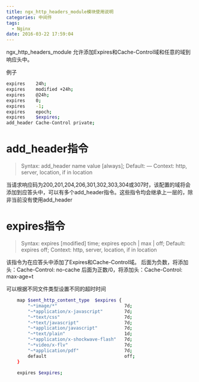 ```yaml
---
title: ngx_http_headers_module模块使用说明
categories: 中间件
tags:
  - Nginx
date: 2016-03-22 17:59:04
---
```




ngx_http_headers_module 允许添加Expires和Cache-Control域和任意的域到响应头中。

例子
```bash
expires    24h;
expires    modified +24h;
expires    @24h;
expires    0;
expires    -1;
expires    epoch;
expires    $expires;
add_header Cache-Control private;
```


# add_header指令

>Syntax:    add_header name value [always];
>Default:   —
>Context:   http, server, location, if in location

当请求响应码为200,201,204,206,301,302,303,304或307时，该配置的域将会添加到应答头中，可以有多个add_header指令。这些指令均会继承上一层的，除非当前没有使用add_header

# expires指令

>Syntax:    expires [modified] time;
                expires epoch | max | off;
>Default:   expires off;
>Context:   http, server, location, if in location

该指令为在应答头中添加了Expires和Cache-Control域。
后面为负数，将添加头：Cache-Control: no-cache
后面为正数/0，将添加头：Cache-Control: max-age=t

可以根据不同文件类型设置不同的超时时间
```bash
    map $sent_http_content_type  $expires {
        "~*image/*"                         7d;
        "~*application/x-javascript"        7d;
        "~*text/css"                        7d;
        "~*text/javascript"                 7d;
        "~*application/javascript"          7d;
        "~*text/plain"                      1d;
        "~*application/x-shockwave-flash"   7d;
        "~*video/x-flv"                     7d;
        "~*application/pdf"                 7d;
        default                             off;
    }

    expires $expires;
```
